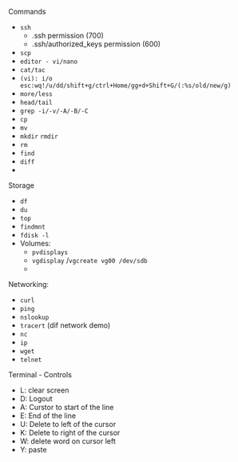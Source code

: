 Commands

- `ssh`
   - .ssh permission (700)
   - .ssh/authorized_keys permission (600)
- `scp`
- `editor - vi/nano`
- `cat/tac`
- `(vi): i/o esc:wq!/u/dd/shift+g/ctrl+Home/gg+d+Shift+G/(:%s/old/new/g)`
- `more/less`
- `head/tail`
- `grep -i/-v/-A/-B/-C`
- `cp`
- `mv`
- `mkdir`  `rmdir`
- `rm`
- `find`
- `diff`
- 

Storage
- `df`
- `du`
- `top`
- `findmnt`
- `fdisk -l`
- Volumes:
  - `pvdisplays`
  - `vgdisplay` /`vgcreate vg00 /dev/sdb`
  - 

Networking:
- `curl`
- `ping`
- `nslookup`
- `tracert` (dif network demo)
- `nc`
- `ip`
- `wget`
- `telnet`

Terminal - Controls

- L: clear screen
- D: Logout
- A: Curstor to start of the line
- E: End of the line
- U: Delete to left of the cursor
- K: Delete to right of the cursor
- W: delete word on cursor left
- Y: paste
